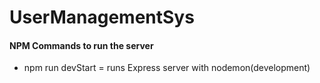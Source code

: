 # UserManagementSys

#### NPM Commands to run the server
* npm run devStart = runs Express server with nodemon(development)

